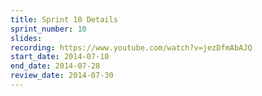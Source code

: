 ```yaml
---
title: Sprint 10 Details
sprint_number: 10
slides: 
recording: https://www.youtube.com/watch?v=jezDfmAbAJQ
start_date: 2014-07-10
end_date: 2014-07-28
review_date: 2014-07-30
---
```

